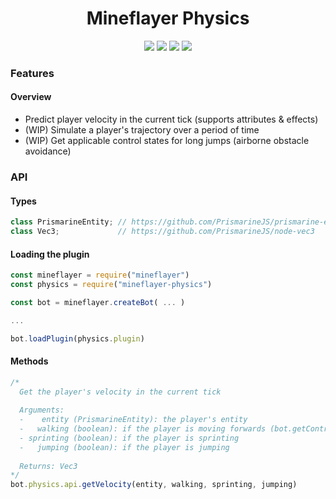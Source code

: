 <div align="center">
  <h1>Mineflayer Physics</h1>
  <img src="https://img.shields.io/npm/v/mineflayer-physics?style=flat-square">
  <img src="https://img.shields.io/github/license/firejoust/mineflayer-physics?style=flat-square">
  <img src="https://img.shields.io/github/issues/firejoust/mineflayer-physics?style=flat-square">
  <img src="https://img.shields.io/github/issues-pr/firejoust/mineflayer-physics?style=flat-square">
</div>

### Features
#### Overview
- Predict player velocity in the current tick (supports attributes & effects)
- (WIP) Simulate a player's trajectory over a period of time
- (WIP) Get applicable control states for long jumps (airborne obstacle avoidance)
### API
#### Types
```js
class PrismarineEntity; // https://github.com/PrismarineJS/prismarine-entity
class Vec3;             // https://github.com/PrismarineJS/node-vec3
```
#### Loading the plugin
```js
const mineflayer = require("mineflayer")
const physics = require("mineflayer-physics")

const bot = mineflayer.createBot( ... )

...

bot.loadPlugin(physics.plugin)
```
#### Methods
```js
/*
  Get the player's velocity in the current tick
  
  Arguments:
  -    entity (PrismarineEntity): the player's entity
  -   walking (boolean): if the player is moving forwards (bot.getControlState(
  - sprinting (boolean): if the player is sprinting
  -   jumping (boolean): if the player is jumping
  
  Returns: Vec3
*/
bot.physics.api.getVelocity(entity, walking, sprinting, jumping)
```
